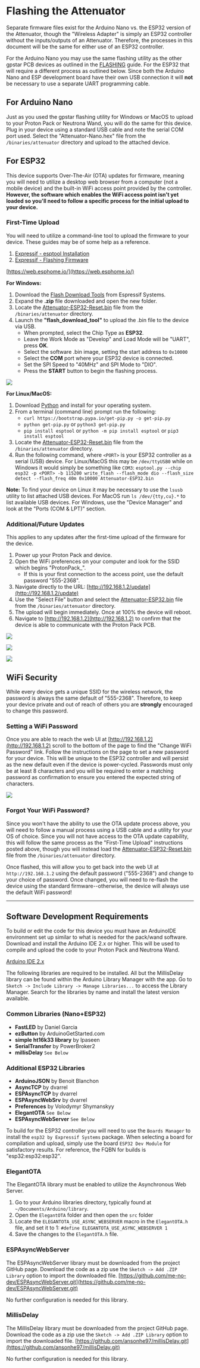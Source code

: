 # Flashing the Attenuator

Separate firmware files exist for the Arduino Nano vs. the ESP32 version of the Attenuator, though the "Wireless Adapter" is simply an ESP32 controller without the inputs/outputs of an Attenuator. Therefore, the processes in this document will be the same for either use of an ESP32 controller.

For the Arduino Nano you may use the same flashing utility as the other gpstar PCB devices as outlined in the [FLASHING](FLASHING.md) guide. For the ESP32 that will require a different process as outlined below. Since both the Arduino Nano and ESP development board have their own USB connection it will **not** be necessary to use a separate UART programming cable.

## For Arduino Nano

Just as you used the gpstar flashing utility for Windows or MacOS to upload to your Proton Pack or Neutrona Wand, you will do the same for this device. Plug in your device using a standard USB cable and note the serial COM port used. Select the "Attenuator-Nano.hex" file from the `/binaries/attenuator` directory and upload to the attached device.

## For ESP32

This device supports Over-The-Air (OTA) updates for firmware, meaning you will need to utilize a desktop web browser from a computer (not a mobile device) and the built-in WiFi access point provided by the controller. **However, the software which enables the WiFi access point isn't yet loaded so you'll need to follow a specific process for the initial upload to your device.**

### First-Time Upload

You will need to utilize a command-line tool to upload the firmware to your device. These guides may be of some help as a reference.

1. [Expressif - esptool Installation](https://docs.espressif.com/projects/esptool/en/latest/esp32/installation.html#installation)
1. [Expressif - Flashing Firmware](https://docs.espressif.com/projects/esptool/en/latest/esp32/esptool/flashing-firmware.html)

[https://web.esphome.io/](https://web.esphome.io/)

**For Windows:**

1. Download the [Flash Download Tools](https://www.espressif.com/en/support/download/other-tools) from Espressif Systems.
1. Expand the **.zip** file downloaded and open the new folder.
1. Locate the [Attenuator-ESP32-Reset.bin](binaries/attenuator/Attenuator-ESP32-Reset.bin) file from the `/binaries/attenuator` directory.
1. Launch the **"flash_download_tool"** to upload the .bin file to the device via USB.
	* When prompted, select the Chip Type as **ESP32**.
	* Leave the Work Mode as "Develop" and Load Mode will be "UART", press **OK**.
	* Select the software .bin image, setting the start address to `0x10000`
	* Select the **COM** port where your ESP32 device is connected.
	* Set the SPI Speed to "40MHz" and SPI Mode to "DIO".
	* Press the **START** button to begin the flashing process.

![](images/ESP32_Win_Flash.png)

**For Linux/MacOS:**

1. Download [Python](https://www.python.org/downloads/) and install for your operating system.
1. From a terminal (command line) prompt run the following:
	* `curl https://bootstrap.pypa.io/get-pip.py -o get-pip.py`
	* `python get-pip.py` or `python3 get-pip.py`
	* `pip install esptool` or `python -m pip install esptool` or `pip3 install esptool`
1. Locate the [Attenuator-ESP32-Reset.bin](binaries/attenuator/Attenuator-ESP32-Reset.bin) file from the `/binaries/attenuator` directory.
1. Run the following command, where `<PORT>` is your ESP32 controller as a serial (USB) device. For Linux/MacOS this may be `/dev/ttyUSB0` while on Windows it would simply be something like `COM3`:
	`esptool.py --chip esp32 -p <PORT> -b 115200 write_flash --flash_mode dio --flash_size detect --flash_freq 40m 0x10000 Attenuator-ESP32.bin`

**Note:** To find your device on Linux it may be necessary to use the `lsusb` utility to list attached USB devices. For MacOS run `ls /dev/{tty,cu}.*` to list available USB devices. For Windows, use the "Device Manager" and look at the "Ports (COM & LPT)" section.

### Additional/Future Updates

This applies to any updates after the first-time upload of the firmware for the device.

1. Power up your Proton Pack and device.
1. Open the WiFi preferences on your computer and look for the SSID which begins "ProtonPack_".
	* If this is your first connection to the access point, use the default password "555-2368".
1. Navigate directly to the URL: [http://192.168.1.2/update](http://192.168.1.2/update)
1. Use the "Select File" button and select the [Attenuator-ESP32.bin](binaries/attenuator/Attenuator-ESP32.bin) file from the `/binaries/attenuator` directory.
1. The upload will begin immediately. Once at 100% the device will reboot.
1. Navigate to [http://192.168.1.2](http://192.168.1.2) to confirm that the device is able to communicate with the Proton Pack PCB.

![](images/WebUI-Update1.jpg)

![](images/WebUI-Update2.jpg)

![](images/WebUI-Update3.jpg)

## WiFi Security

While every device gets a unique SSID for the wireless network, the password is always the same default of "555-2368". Therefore, to keep your device private and out of reach of others you are **strongly** encouraged to change this password.

### Setting a WiFi Password

Once you are able to reach the web UI at [http://192.168.1.2](http://192.168.1.2) scroll to the bottom of the page to find the "Change WiFi Password" link. Follow the instructions on the page to set a new password for your device. This will be unique to the ESP32 controller and will persist as the new default even if the device is power-cycled. Passwords must only be at least 8 characters and you will be required to enter a matching password as confirmation to ensure you entered the expected string of characters.

![](images/WebUI-Password.jpg)

### Forgot Your WiFi Password?

Since you won't have the ability to use the OTA update process above, you will need to follow a manual process using a USB cable and a utility for your OS of choice. Since you will not have access to the OTA update capability, this will follow the same process as the "First-Time Upload" instructions posted above, though you will instead load the [Attenuator-ESP32-Reset.bin](binaries/attenuator/Attenuator-ESP32-Reset.bin) file from the `/binaries/attenuator` directory.

Once flashed, this will allow you to get back into the web UI at `http://192.168.1.2` using the default password ("555-2368") and change to your choice of password. Once changed, you will need to re-flash the device using the standard firmware--otherwise, the device will always use the default WiFi password!

---

## Software Development Requirements

To build or edit the code for this device you must have an ArduinoIDE environment set up similar to what is needed for the pack/wand software. Download and install the Arduino IDE 2.x or higher. This will be used to compile and upload the code to your Proton Pack and Neutrona Wand.

[Arduino IDE 2.x](https://www.arduino.cc/en/software)

The following libraries are required to be installed. All but the MillisDelay library can be found within the Arduino Library Manager with the app. Go to `Sketch -> Include Library -> Manage Libraries...` to access the Library Manager. Search for the libraries by name and install the latest version available.

### Common Libraries (Nano+ESP32)

- **FastLED** by Daniel Garcia
- **ezButton** by ArduinoGetStarted.com
- **simple ht16k33 library** by lpaseen
- **SerialTransfer** by PowerBroker2
- **millisDelay** `See Below`

### Additional ESP32 Libraries

- **ArduinoJSON** by Benoit Blanchon
- **AsyncTCP** by dvarrel
- **ESPAsyncTCP** by dvarrel
- **ESPAsyncWebSrv** by dvarrel
- **Preferences** by Volodymyr Shymanskyy
- **ElegantOTA** `See Below`
- **ESPAsyncWebServer** `See Below`

To build for the ESP32 controller you will need to use the `Boards Manager` to install the `esp32 by Expressif Systems` package. When selecting a board for compilation and upload, simply use the board `ESP32 Dev Module` for satisfactory results. For reference, the FQBN for builds is "esp32:esp32:esp32".

### ElegantOTA

The ElegantOTA library must be enabled to utilize the Asynchronous Web Server.

1. Go to your Arduino libraries directory, typically found at `~/Documents/Arduino/library`.
1. Open the `ElegantOTA` folder and then open the `src` folder
1. Locate the `ELEGANTOTA_USE_ASYNC_WEBSERVER` macro in the `ElegantOTA.h` file, and set it to 1:
	`#define ELEGANTOTA_USE_ASYNC_WEBSERVER 1`
1. Save the changes to the `ElegantOTA.h` file.

### ESPAsyncWebServer

The ESPAsyncWebServer library must be downloaded from the project GitHub page. Download the code as a zip use the `Sketch -> Add .ZIP Library` option to import the downloaded file.
[https://github.com/me-no-dev/ESPAsyncWebServer.git](https://github.com/me-no-dev/ESPAsyncWebServer.git)

No further configuration is needed for this library.

### MillisDelay

The MillisDelay library must be downloaded from the project GitHub page. Download the code as a zip use the `Sketch -> Add .ZIP Library` option to import the downloaded file.
[https://github.com/ansonhe97/millisDelay.git](https://github.com/ansonhe97/millisDelay.git)

No further configuration is needed for this library.